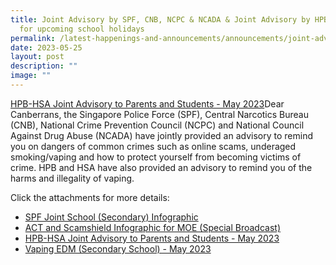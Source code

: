 ```yaml
---
title: Joint Advisory by SPF, CNB, NCPC & NCADA & Joint Advisory by HPB & HSA
  for upcoming school holidays
permalink: /latest-happenings-and-announcements/announcements/joint-advisory-june-hols-2023/
date: 2023-05-25
layout: post
description: ""
image: ""
---
```

[HPB-HSA Joint Advisory to Parents and Students - May 2023](/files/attachment%207%20-%20hpb-hsa%20joint%20advisory%20to%20parents%20and%20students_may%202023.pdf)Dear Canberrans, the Singapore Police Force (SPF), Central Narcotics Bureau (CNB), National Crime Prevention Council (NCPC) and National Council Against Drug Abuse (NCADA) have jointly provided an advisory to remind you on dangers of common crimes such as online scams, underaged smoking/vaping and how to protect yourself from becoming victims of crime. HPB and HSA have also provided an advisory to remind you of the harms and illegality of vaping.

Click the attachments for more details:
* [SPF Joint School (Secondary) Infographic](/files/attachment%204%20-spf%20joint%20school_secondary%20infographic%202023.pdf)
* [ACT and Scamshield Infographic for MOE (Special Broadcast)](/files/attachment%205%20-%20act%20and%20scamshield%20infographic%20for%20moe%20(special%20broadcast).pdf)
* [HPB-HSA Joint Advisory to Parents and Students - May 2023](/files/attachment%207%20-%20hpb-hsa%20joint%20advisory%20to%20parents%20and%20students_may%202023.pdf)
* [Vaping EDM (Secondary School) - May 2023](/files/attachment%209%20-%20secondary%20school%20-%20vaping%20edm%20(may%202023).pdf)